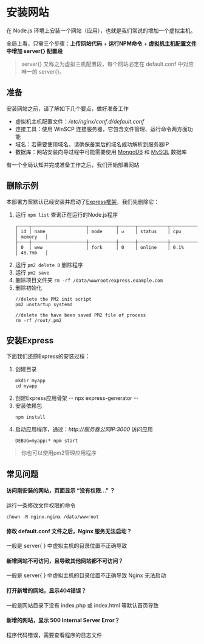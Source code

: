 # 安装网站

在 Node.js 环境上安装一个网站（应用），也就是我们常说的增加一个虚拟主机。

全局上看，只需三个步骤：**上传网站代码** + **运行NPM命令** + [**虚拟机主机配置文件**](/zh/stack-components.md#nginx) **中增加 server{} 配置段**

> server{} 又称之为虚拟主机配置段，每个网站必定在 default.conf 中对应唯一的 server{}。

## 准备

安装网站之前，请了解如下几个要点，做好准备工作

*  虚拟机主机配置文件：*/etc/nginx/conf.d/default.conf* 
*  连接工具：使用 WinSCP 连接服务器，它包含文件管理、运行命令两方面功能
*  域名：若需要使用域名，请确保备案后的域名成功解析到服务器IP
*  数据库：网站安装向导过程中可能需要使用 [MongoDB](/zh/admin-mongodb.md) 和 [MySQL](/zh/admin-mysql.md) 数据库

有一个全局认知并完成准备工作之后，我们开始部署网站

## 删除示例

本部署方案默认已经安装并启动了[Express框架](https://www.expressjs.com.cn/)，我们先删除它：

1. 运行 `npm list` 查询正在运行的Node.js程序
   ```
   ┌────┬────────────────────┬──────────┬──────┬───────────┬──────────┬──────────┐
   │ id │ name               │ mode     │ ↺    │ status    │ cpu      │ memory   │
   ├────┼────────────────────┼──────────┼──────┼───────────┼──────────┼──────────┤
   │ 0  │ www                │ fork     │ 0    │ online    │ 0.1%     │ 48.7mb   │
   ```
2. 运行 `pm2 delete 0` 删除程序
3. 运行 `pm2 save`
4. 删除项目文件夹 `rm -rf /data/wwwroot/express.example.com`
5. 删除初始化
   ```
   //delete the PM2 init script
   pm2 unstartup systemd

   //delete the have been saved PM2 file of process
   rm -rf /root/.pm2
   ```


## 安装Express

下面我们还原Express的安装过程：

1. 创建目录
   ```
   mkdir myapp
   cd myapp
   ```
2. 创建Express应用骨架
   ···
   npx express-generator
   ···
3. 安装依赖包
   ```
   npm install
   ```
4. 启动应用程序，通过：*http://服务器公网IP:3000* 访问应用
   ```
   DEBUG=myapp:* npm start
   ```

> 你也可以使用pm2管理应用程序


## 常见问题

#### 访问刚安装的网站，页面显示 “没有权限...” ？

运行一条修改文件权限的命令
~~~
chown -R nginx.nginx /data/wwwroot
~~~

#### 修改 default.conf 文件之后，Nginx 服务无法启动？

一般是 server{ } 中虚拟主机的目录位置不正确导致

#### 新增网站不可访问，且导致其他网站都不可访问？

一般是 server{ } 中虚拟主机的目录位置不正确导致 Nginx 无法启动

#### 打开新增的网站，显示404错误？

一般是网站目录下没有 index.php 或 index.html 等默认首页导致

#### 新增的网站，显示 500 Internal Server Error？

程序代码错误，需要查看程序的日志文件